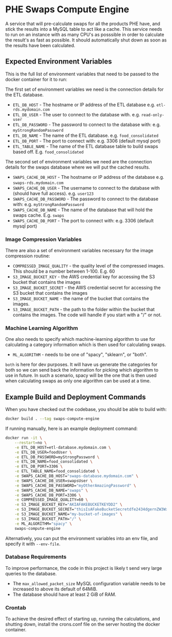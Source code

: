 # PHE Swaps Compute Engine

A service that will pre-calculate swaps for all the products PHE have, and stick the results into a MySQL table to act like a cache.
This service needs to run on an instance with as many CPU's as posssible in order to calculate the result's as fast as possible.
It should automatically shut down as soon as the results have been calculated.

## Expected Environment Variables

This is the full list of environment variables that need to be passed to the docker container for it to run:

The first set of environment variables we need is the connection details for the ETL database.

* `ETL_DB_HOST` - The hostname or IP address of the ETL database e.g. `etl-rds.mydomain.com`
* `ETL_DB_USER` - The user to connect to the database with. e.g. `read-only-user`
* `ETL_DB_PASSWORD` - The password to connect to the database with: e.g. `myStrongRandomPassword`
* `ETL_DB_NAME` - The name of the ETL database. e.g. `food_consolidated`
* `ETL_DB_PORT` - The port to connect with: e.g. 3306 (default mysql port)
* `ETL_TABLE_NAME` - The name of the ETL database table to build swaps based off. E.g. `food_consolidated`


The second set of environment variables we need are the connection details for the swaps database where we will put
the cached results.

* `SWAPS_CACHE_DB_HOST` - The hostname or IP address of the database e.g. `swaps-rds.mydomain.com`
* `SWAPS_CACHE_DB_USER` - The username to connect to the database with (should have full access). e.g. `user123`
* `SWAPS_CACHE_DB_PASSWORD` - The password to connect to the database with: e.g. `myStrongRandomPassword`
* `SWAPS_CACHE_DB_NAME` -  The name of the database that will hold the swaps cache. E.g. `swaps`
* `SWAPS_CACHE_DB_PORT` - The port to connect with: e.g. 3306 (default mysql port)

### Image Compression Variables
There are also a set of environment variables necessary for the image compression routine:

* `COMPRESSED_IMAGE_QUALITY` - the quality level of the compressed images. This should be a number between 1-100. E.g. 60
* `S3_IMAGE_BUCKET_KEY` - the AWS credential key for accessing the S3 bucket that contains the images
* `S3_IMAGE_BUCKET_SECRET` - the AWS credential secret for accessing the S3 bucket that contains the images
* `S3_IMAGE_BUCKET_NAME` - the name of the bucket that contains the images.
* `S3_IMAGE_BUCKET_PATH` - the path to the folder within the bucket that contains the images. The code will handle if you start with a "/" or not.


### Machine Learning Algorithm
One also needs to specify which machine-learning algorithm to use for calculating a category information which is then used for calculating swaps.

* `ML_ALGORITHM` - needs to be one of "spacy", "sklearn", or "both".

`both` is here for dev purposes. It will have us generate the categories for both so we can send back the information
for picking which algorithm to use in future. In such a scenario, spacy will be the one that is then used when
calculating swaps as only one algorithm can be used at a time.

## Example Build and Deployment Commands

When you have checked out the codebase, you should be able to build with:
```bash
docker build . --tag swaps-compute-engine
```

If running manually, here is an example deployment command:

```bash
docker run -it \
    --restart=no \
    -e ETL_DB_HOST=etl-database.mydomain.com \
    -e ETL_DB_USER=foodUser \
    -e ETL_DB_PASSWORD=myStrongPassword \
    -e ETL_DB_NAME=food_consolidated \
    -e ETL_DB_PORT=3306 \
    -e ETL_TABLE_NAME=food_consolidated \
    -e SWAPS_CACHE_DB_HOST="swaps-database.mydomain.com" \
    -e SWAPS_CACHE_DB_USER=swapsUser \
    -e SWAPS_CACHE_DB_PASSWORD="myOtherAmazingPassword" \
    -e SWAPS_CACHE_DB_NAME="swaps" \
    -e SWAPS_CACHE_DB_PORT=3306 \
    -e COMPRESSED_IMAGE_QUALITY=60 \
    -e S3_IMAGE_BUCKET_KEY="AKIAFAKEBUCKETKEYDD2" \
    -e S3_IMAGE_BUCKET_SECRET="thisIsAFakeBucketSecretdfe2434dgernZW3Wx" \
    -e S3_IMAGE_BUCKET_NAME="my-bucket-of-images" \
    -e S3_IMAGE_BUCKET_PATH="/" \
    -e ML_ALGORITHM="spacy" \
    swaps-compute-engine
```

Alternatively, you can put the environment variables into an env file, and specify it with `--env-file`.

### Database Requirements
To improve performance, the code in this project is likely t send very large queries to the database.
* The `max_allowed_packet_size` MySQL configuration variable needs to be increased to above its default of 64MiB.
* The database should have at least 2 GiB of RAM.

### Crontab
To achieve the desired effect of starting up, running the calculations, and shutting down, install the crons.conf file 
on the server hosting the docker container.
